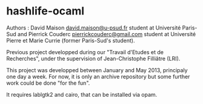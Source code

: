 hashlife-ocaml
==============

Authors : David Maison <david.maison@u-psud.fr> student at Université Paris-Sud and Pierrick Couderc <pierrickcouderc@gmail.com> student at Université Pierre et Marie Currie (former Paris-Sud's student).


Previous project developped during our "Travail d'Etudes et de Recherches", under the supervision of Jean-Christophe Filliâtre (LRI).

This project was developped between January and May 2013, principaly one day a week. For now, it is only an archive repository but some further work could be done "for the fun".

It requires lablgtk2 and cairo, that can be installed via opam.
